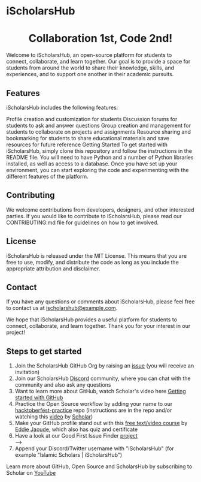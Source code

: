 # iScholarsHub
<div align="center">
    <h1>Collaboration 1st, Code 2nd!</h1>
   <!-- <img src="https://user-images.githubusercontent.com/70807500/136845625-7addf1dd-ea2f-41b2-9c6b-f810f80acd07.gif" />
    <h6>-->
      <!--  <img src="https://github.com/" height="60" /> Meet Hubber! Our Mascot! 🤝 <img src="https://github.com/" height="60" />
    </h6>
    <p> Here, right now on <b> your </b> screen, you are in the presence of the most inclusive <i> Open Source </i> community on the planet! </p>
    <p> This organisation is the home of <i> open source</i>! Make Pull Requests, open Issues, share ideas, help each other and make improvements!</p>-->
</div>

Welcome to iScholarsHub, an open-source platform for students to connect, collaborate, and learn together. Our goal is to provide a space for students from around the world to share their knowledge, skills, and experiences, and to support one another in their academic pursuits.

## Features
iScholarsHub includes the following features:

Profile creation and customization for students
Discussion forums for students to ask and answer questions
Group creation and management for students to collaborate on projects and assignments
Resource sharing and bookmarking for students to share educational materials and save resources for future reference
Getting Started
To get started with iScholarsHub, simply clone this repository and follow the instructions in the README file. You will need to have Python and a number of Python libraries installed, as well as access to a database. Once you have set up your environment, you can start exploring the code and experimenting with the different features of the platform.

## Contributing
We welcome contributions from developers, designers, and other interested parties. If you would like to contribute to iScholarsHub, please read our CONTRIBUTING.md file for guidelines on how to get involved.

## License
iScholarsHub is released under the MIT License. This means that you are free to use, modify, and distribute the code as long as you include the appropriate attribution and disclaimer.

## Contact
If you have any questions or comments about iScholarsHub, please feel free to contact us at ischolarshub@example.com.

We hope that iScholarsHub provides a useful platform for students to connect, collaborate, and learn together. Thank you for your interest in our project!
<h2>Steps to get started</h2>
<ol>
    <li>Join the ScholarsHub GitHub Org by raising an <a href="https://github.com/SchplarsHubCommunity/support/issues/new?assignees=&amp;labels=invite+me+to+the+organisation&amp;template=invitation.yml&title=Please+invite+me+to+the+GitHub+Community+Organization">issue</a> (you will receive an invitation)</li>
    <li> Join our ScholarsHub <a href="http://discord.Scholarshub.org">Discord</a> community, where you can chat with the community and also ask any questions</li>
    <li> Want to learn more about GitHub, watch Scholar's video here <a href="https://www.youtube.com/">Getting started with GitHub</a>
    <li> Practice the Open Source workflow by adding your name to our <a href="https://github.com/ScholarsHubCommunity/hacktoberfest-practice">hacktoberfest-practice</a> repo (instructions are in the repo and/or watching this <a href="https://www.youtube.com/">video</a> by <a href="http://github.com/Scholars">Scholar</a>)</li>
   <!-- <li> Get more GREEN squares by adding your profile to our <a href="https://github.com/LinkFree">LinkFree</a> (Open Source alternative to LinkTree) for your custom EddieHub url</li>-->
    <li> Make your GitHub profile stand out with this <a href="http://eddiejaoude.io/course-github-profile-landing">free text/video course</a> by <a href="http://github.com/eddiejaoude">Eddie Jaoude</a>, which also has quiz and certificate</li>
    <li> Have a look at our Good First Issue Finder <a href="https://github.com/EddieHubCommunity/good-first-issue-finder">project</a></li>-->
    <li> Append your Discord/Twitter username with "iScholarsHub" (for example "Islamic Scholars | iScholarsHub")</li>
</ol>

<p>Learn more about GitHub, Open Source and ScholarsHub by subscribing to Scholar on <a href="http://youtube.com/">YouTube</a></p>
</p>
